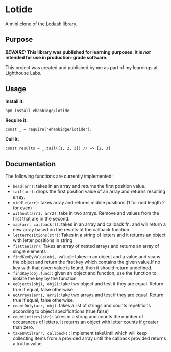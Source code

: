# Lotide

A mini clone of the [Lodash](https://lodash.com) library.

## Purpose

**_BEWARE:_ This library was published for learning purposes. It is _not_ intended for use in production-grade software.**

This project was created and published by me as part of my learnings at Lighthouse Labs. 

## Usage

**Install it:**

`npm install ehanbidge/lotide`

**Require it:**

`const _ = require('ehanbidge/lotide');`

**Call it:**

`const results = _.tail([1, 2, 3]) // => [2, 3]`

## Documentation

The following functions are currently implemented:

* `head(arr)`: takes in an array and returns the first position value.
* `tail(arr)`: drops the first position value of an array and returns resulting array.
* `middle(arr)`: takes array and returns middle positions (1 for odd length 2 for even)
* `without(arr1, arr2)`: take in two arrays. Remove and values from the first that are in the second.
* `map(arr, callback())`: takes in an array and callback fn. and will return a new array based on the results of the callback function.
* `letterPositions(str)`: Takes in a string of letters and it returns an object with letter positions in string 
* `flatten(arr)`: Takes an array of nested arrays and returns an array of single elements
* `findKeyByValue(obj, value)`: takes in an object and a value and scans the object and return the first key which contains the given value.If no key with that given value is found, then it should return undefined.
* `findKey(obj,func)`: given an object and function, use the function to isolate the key by the function
* `eqOjects(obj1, obj2)`: take two object and test if they are equal. Return true if equal, false otherwise.
* `eqArrays(arr1, arr2)`: take two arrays and test if they are equal. Return true if equal, false otherwise.
* `countOnly(arr, obj)`: takes a list of strings and counts repetitions according to object specifications (true;false)
* `countLetters(str)`: takes in a string and counts the number of occurances of letters. It returns an object with letter counts if greater than zero.
* `takeUntil(arr, callback)` : Implement takeUntil which will keep collecting items from a provided array until the callback provided returns a truthy value.

